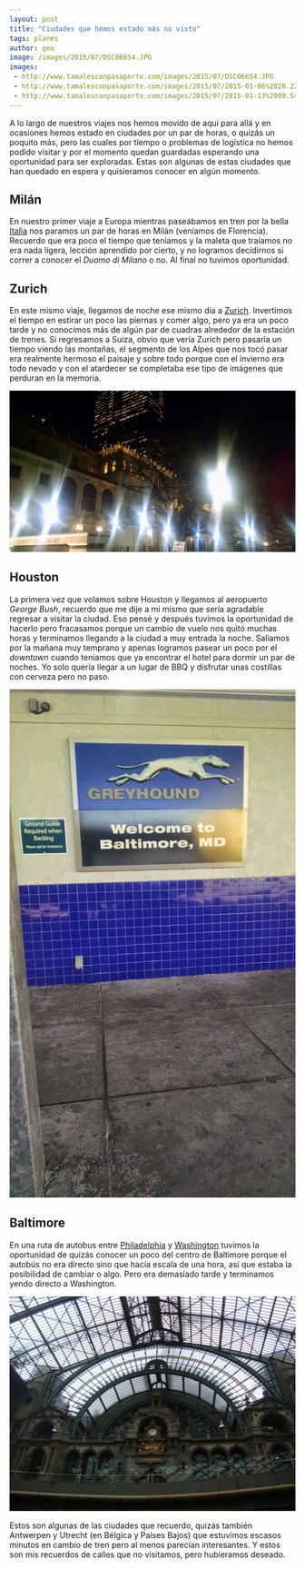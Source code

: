```yaml
---
layout: post
title: "Ciudades que hemos estado más no visto"
tags: planes
author: geo
image: /images/2015/07/DSC06654.JPG
images:
 - http://www.tamalesconpasaporte.com/images/2015/07/DSC06654.JPG
 - http://www.tamalesconpasaporte.com/images/2015/07/2015-01-06%2020.22.24.jpg
 - http://www.tamalesconpasaporte.com/images/2015/07/2015-01-13%2009.54.10.jpg
---
```


A lo largo de nuestros viajes nos hemos movido de aquí para allá y en ocasiones hemos estado en ciudades por un par de horas, o quizás un poquito más, pero las cuales por tiempo o problemas de logística no hemos podido visitar y por el momento quedan guardadas esperando una oportunidad para ser exploradas. Estas son algunas de estas ciudades que han quedado en espera y quisieramos conocer en algún momento.

## Milán

En nuestro primer viaje a Europa mientras paseábamos en tren por la bella [Italia](/tag/italia) nos paramos un par de horas en Milán (veníamos de Florencia). Recuerdo que era poco el tiempo que teníamos y la maleta que traíamos no era nada ligera, lección aprendido por cierto, y no logramos decidirnos si correr a conocer el *Duomo di Milano* o no. Al final no tuvimos oportunidad. 

## Zurich

En este mismo viaje, llegamos de noche ese mismo día a [Zurich](/tag/zurich). Invertimos el tiempo en estirar un poco las piernas y comer algo, pero ya era un poco tarde y no conocimos más de algún par de cuadras alrededor de la estación de trenes. Si regresamos a Suiza, obvio que vería Zurich pero pasaría un tiempo viendo las montañas, el segmento de los Alpes que nos tocó pasar era realmente hermoso el paisaje y sobre todo porque con el invierno era todo nevado y con el atardecer se completaba ese tipo de imágenes que perduran en la memoria.

![Downtown de Houston por la noche](/images/2015/07/2015-01-06%2020.22.24.jpg)

## Houston

La primera vez que volamos sobre Houston y llegamos al aeropuerto *George Bush*, recuerdo que me dije a mi mismo que sería agradable regresar a visitar la ciudad. Eso pensé y después tuvimos la oportunidad de hacerlo pero fracasamos porque un cambio de vuelo nos quitó muchas horas y terminamos llegando a la ciudad a muy entrada la noche. Salíamos por la mañana muy temprano y apenas logramos pasear un poco por el *downtown* cuando teníamos que ya encontrar el hotel para dormir un par de noches. Yo solo quería llegar a un lugar de BBQ y disfrutar unas costillas con cerveza pero no paso.

![Fue lo único que vimos](/images/2015/07/2015-01-13%2009.54.10.jpg)

## Baltimore

En una ruta de autobus entre [Philadelphia](/tag/philadelphia) y [Washington](/tag/washington) tuvimos la oportunidad de quizás conocer un poco del centro de Baltimore porque el autobús no era directo sino que hacía escala de una hora, así que estaba la posibilidad de cambiar o algo. Pero era demasiado tarde y terminamos yendo directo a Washington.

![Estación de tren de Antwerpen](/images/2015/07/DSC06791.JPG)

Estos son algunas de las ciudades que recuerdo, quizás también Antwerpen y Utrecht (en Bélgica y Países Bajos) que estuvimos escasos minutos en cambio de tren pero al menos parecían interesantes. Y estos son mis recuerdos de calles que no visitamos, pero hubieramos deseado.
